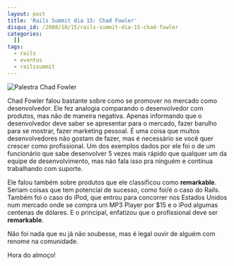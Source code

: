 ```yaml
--- 
layout: post
title: 'Rails Summit dia 15: Chad Fowler'
disqus_id: /2008/10/15/rails-summit-dia-15-chad-fowler
categories: 
  []
tags:
  - rails
  - eventos
  - railssummit
---
```



![Palestra Chad Fowler](http://mergulhao.info/assets/2008/10/15/img_0995_1.jpg)

Chad Fowler falou bastante sobre como se promover no mercado como desenvolvedor. Ele fez analogia comparando o desenvolvedor com produtos, mas não de maneira negativa. Apenas informando que o desenvolvedor deve saber se apresentar para o mercado, fazer barulho para se mostrar, fazer marketing pessoal. É uma coisa que muitos desenvolvedores não gostam de fazer, mas é necessário se você quer crescer como profissional. Um dos exemplos dados por ele foi o de um funcionário que sabe desenvolver 5 vezes mais rápido que qualquer um da equipe de desenvolvimento, mas não fala isso pra ninguém e continua trabalhando com suporte.

Ele falou também sobre produtos que ele classificou como **remarkable**. Seriam coisas que tem potencial de sucesso, como foi/é o caso do Rails. Também foi o caso do iPod, que entrou para concorrer nos Estados Unidos num mercado onde se compra um MP3 Player por $15 e o iPod algumas centenas de dólares. E o principal, enfatizou que o profissional deve ser **remarkable**.

Não foi nada que eu já não soubesse, mas é legal ouvir de alguém com renome na comunidade.

Hora do almoço!

